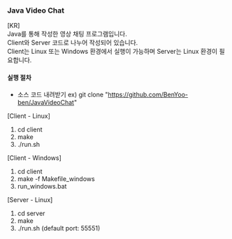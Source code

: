 ### Java Video Chat  

[KR]  
Java를 통해 작성한 영상 채팅 프로그램입니다.  
Client와 Server 코드로 나누어 작성되어 있습니다.  
Client는 Linux 또는 Windows 환경에서 실행이 가능하며 Server는 Linux 환경이 필요합니다.  


#### 실행 절차  
  
- 소스 코드 내려받기
ex) git clone "https://github.com/BenYoo-ben/JavaVideoChat"  
  
  
[Client - Linux]
1.  cd client
2.  make
3.  ./run.sh
  
  
[Client - Windows]
1. cd client
2. make -f Makefile_windows
3. run_windows.bat
  
  
[Server - Linux]
1. cd server
2. make
3. ./run.sh (default port: 55551)
